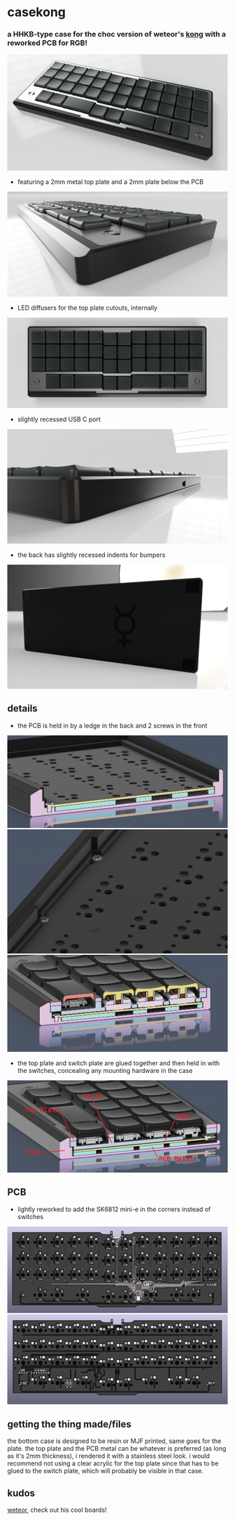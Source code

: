 # casekong
### a HHKB-type case for the choc version of weteor's [kong](https://github.com/weteor/Kong) with a reworked PCB for RGB!

![front](https://github.com/freya-irl/casekong/blob/main/pictures/front.PNG)

- featuring a 2mm metal top plate and a 2mm plate below the PCB

![lip](https://github.com/freya-irl/casekong/blob/main/pictures/lip.PNG)

- LED diffusers for the top plate cutouts, internally

![top](https://github.com/freya-irl/casekong/blob/main/pictures/top.PNG)

- slightly recessed USB C port

![port](https://github.com/freya-irl/casekong/blob/main/pictures/port.PNG)

- the back has slightly recessed indents for bumpers

![back](https://github.com/freya-irl/casekong/blob/main/pictures/back.png)

## details

- the PCB is held in by a ledge in the back and 2 screws in the front

![ledge](https://github.com/freya-irl/casekong/blob/main/pictures/screwledge.PNG)
![screws](https://github.com/freya-irl/casekong/blob/main/pictures/screwhold.PNG)
![screws](https://github.com/freya-irl/casekong/blob/main/pictures/cutscrew.PNG)

- the top plate and switch plate are glued together and then held in with the switches, concealing any mounting hardware in the case

![cutlegends](https://github.com/freya-irl/casekong/blob/main/pictures/cutlegends.png)

## PCB

- lightly reworked to add the SK6812 mini-e in the corners instead of switches

![front](https://github.com/freya-irl/casekong/blob/main/pictures/PCB%20front.png)
![back](https://github.com/freya-irl/casekong/blob/main/pictures/PCB%20back.png)

## getting the thing made/files

the bottom case is designed to be resin or MJF printed, same goes for the plate.
the top plate and the PCB metal can be whatever is preferred (as long as it's 2mm thickness), i rendered it with a stainless steel look.
i would recommend not using a clear acrylic for the top plate since that has to be glued to the switch plate, which will probably be visible in that case.

## kudos

[weteor](https://github.com/weteor), check out his cool boards!
